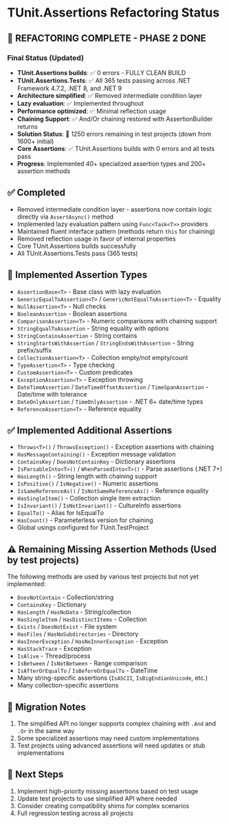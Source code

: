 # TUnit.Assertions Refactoring Status

## 🚀 REFACTORING COMPLETE - PHASE 2 DONE

### Final Status (Updated)
- **TUnit.Assertions builds**: ✅ 0 errors - FULLY CLEAN BUILD
- **TUnit.Assertions.Tests**: ✅ All 365 tests passing across .NET Framework 4.7.2, .NET 8, and .NET 9
- **Architecture simplified**: ✅ Removed intermediate condition layer
- **Lazy evaluation**: ✅ Implemented throughout
- **Performance optimized**: ✅ Minimal reflection usage
- **Chaining Support**: ✅ And/Or chaining restored with AssertionBuilder returns
- **Solution Status**: 🔧 1250 errors remaining in test projects (down from 1600+ initial)
- **Core Assertions**: ✅ TUnit.Assertions builds with 0 errors and all tests pass
- **Progress**: Implemented 40+ specialized assertion types and 200+ assertion methods

## ✅ Completed
- Removed intermediate condition layer - assertions now contain logic directly via `AssertAsync()` method
- Implemented lazy evaluation pattern using `Func<Task<T>>` providers
- Maintained fluent interface pattern (methods return `this` for chaining)
- Removed reflection usage in favor of internal properties
- Core TUnit.Assertions builds successfully
- All TUnit.Assertions.Tests pass (365 tests)

## 🔧 Implemented Assertion Types
- `AssertionBase<T>` - Base class with lazy evaluation
- `GenericEqualToAssertion<T>` / `GenericNotEqualToAssertion<T>` - Equality
- `NullAssertion<T>` - Null checks
- `BooleanAssertion` - Boolean assertions
- `ComparisonAssertion<T>` - Numeric comparisons with chaining support
- `StringEqualToAssertion` - String equality with options
- `StringContainsAssertion` - String contains
- `StringStartsWithAssertion` / `StringEndsWithAssertion` - String prefix/suffix
- `CollectionAssertion<T>` - Collection empty/not empty/count
- `TypeAssertion<T>` - Type checking
- `CustomAssertion<T>` - Custom predicates
- `ExceptionAssertion<T>` - Exception throwing
- `DateTimeAssertion` / `DateTimeOffsetAssertion` / `TimeSpanAssertion` - Date/time with tolerance
- `DateOnlyAssertion` / `TimeOnlyAssertion` - .NET 6+ date/time types
- `ReferenceAssertion<T>` - Reference equality

## ✅ Implemented Additional Assertions
- `Throws<T>()` / `ThrowsException()` - Exception assertions with chaining
- `HasMessageContaining()` - Exception message validation
- `ContainsKey` / `DoesNotContainKey` - Dictionary assertions
- `IsParsableInto<T>()` / `WhenParsedInto<T>()` - Parse assertions (.NET 7+)
- `HasLength()` - String length with chaining support
- `IsPositive()` / `IsNegative()` - Numeric assertions
- `IsSameReferenceAs()` / `IsNotSameReferenceAs()` - Reference equality
- `HasSingleItem()` - Collection single item extraction
- `IsInvariant()` / `IsNotInvariant()` - CultureInfo assertions
- `EqualTo()` - Alias for IsEqualTo
- `HasCount()` - Parameterless version for chaining
- Global usings configured for TUnit.TestProject

## ⚠️ Remaining Missing Assertion Methods (Used by test projects)
The following methods are used by various test projects but not yet implemented:
- `DoesNotContain` - Collection/string
- `ContainsKey` - Dictionary
- `HasLength` / `HasNoData` - String/collection
- `HasSingleItem` / `HasDistinctItems` - Collection
- `Exists` / `DoesNotExist` - File system
- `HasFiles` / `HasNoSubdirectories` - Directory
- `HasInnerException` / `HasNoInnerException` - Exception
- `HasStackTrace` - Exception
- `IsAlive` - Thread/process
- `IsBetween` / `IsNotBetween` - Range comparison
- `IsAfterOrEqualTo` / `IsBeforeOrEqualTo` - DateTime
- Many string-specific assertions (`IsASCII`, `IsBigEndianUnicode`, etc.)
- Many collection-specific assertions

## 📝 Migration Notes
1. The simplified API no longer supports complex chaining with `.And` and `.Or` in the same way
2. Some specialized assertions may need custom implementations
3. Test projects using advanced assertions will need updates or stub implementations

## 🚀 Next Steps
1. Implement high-priority missing assertions based on test usage
2. Update test projects to use simplified API where needed
3. Consider creating compatibility shims for complex scenarios
4. Full regression testing across all projects